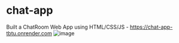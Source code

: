 # chat-app
Built a ChatRoom Web App using HTML/CSS/JS - https://chat-app-tbtu.onrender.com
![image](https://github.com/ajinkyabodke/chat-app/assets/62661565/e86d0b72-efec-46f0-88b5-b838f596b1f8)

